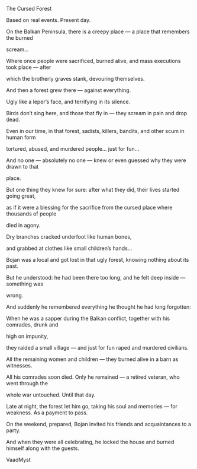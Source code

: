 The Cursed Forest

 

Based on real events. Present day.


On the Balkan Peninsula, there is a creepy place — a place that remembers the burned

scream…

Where once people were sacrificed, burned alive, and mass executions took place — after

which the brotherly graves stank, devouring themselves.

And then a forest grew there — against everything.

Ugly like a leper’s face, and terrifying in its silence.

Birds don’t sing here, and those that fly in — they scream in pain and drop dead.

Even in our time, in that forest, sadists, killers, bandits, and other scum in human form

tortured, abused, and murdered people… just for fun…

And no one — absolutely no one — knew or even guessed why they were drawn to that

place.

But one thing they knew for sure: after what they did, their lives started going great,

as if it were a blessing for the sacrifice from the cursed place where thousands of people

died in agony.

Dry branches cracked underfoot like human bones,

and grabbed at clothes like small children’s hands…

Bojan was a local and got lost in that ugly forest, knowing nothing about its past.

But he understood: he had been there too long, and he felt deep inside — something was

wrong.

And suddenly he remembered everything he thought he had long forgotten:

When he was a sapper during the Balkan conflict, together with his comrades, drunk and

high on impunity,

they raided a small village — and just for fun raped and murdered civilians.

All the remaining women and children — they burned alive in a barn as witnesses.

All his comrades soon died. Only he remained — a retired veteran, who went through the

whole war untouched. Until that day.

Late at night, the forest let him go, taking his soul and memories — for weakness. As a payment to pass.

On the weekend, prepared, Bojan invited his friends and acquaintances to a party.

And when they were all celebrating, he locked the house and burned himself along with the guests.

 

VaadMyst
